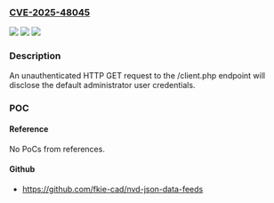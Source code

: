 ### [CVE-2025-48045](https://cve.mitre.org/cgi-bin/cvename.cgi?name=CVE-2025-48045)
![](https://img.shields.io/static/v1?label=Product&message=NetFax%20Server&color=blue)
![](https://img.shields.io/static/v1?label=Version&message=0%3C%203.0.1.0%20&color=brighgreen)
![](https://img.shields.io/static/v1?label=Vulnerability&message=CWE-201%20Insertion%20of%20Sensitive%20Information%20Into%20Sent%20Data&color=brighgreen)

### Description

An unauthenticated HTTP GET request to the /client.php endpoint will disclose the default administrator user credentials.

### POC

#### Reference
No PoCs from references.

#### Github
- https://github.com/fkie-cad/nvd-json-data-feeds

